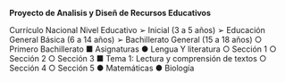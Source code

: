 **Proyecto de Analisis y Diseñ de Recursos Educativos**

Currículo Nacional
Nivel Educativo
➢ Inicial (3 a 5 años)
➢ Educación General Básica (6 a 14 años)
➢ Bachillerato General (15 a 18 años)
○ Primero Bachillerato
■ Asignaturas
● Lengua Y literatura
○ Sección 1
○ Sección 2
○ Sección 3
■ Tema 1: Lectura y comprensión de textos
○ Sección 4
○ Sección 5
● Matemáticas
● Biología
